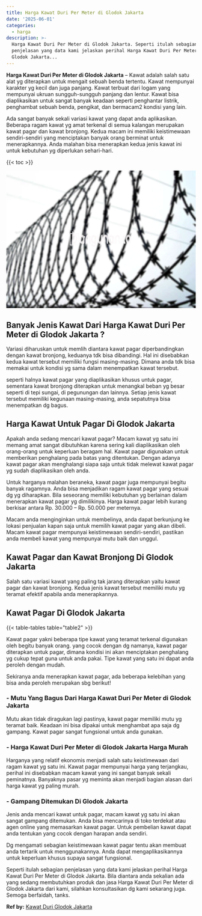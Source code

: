 ```yaml
---
title: Harga Kawat Duri Per Meter di Glodok Jakarta
date: '2025-06-01'
categories:
  - harga
description: >-
  Harga Kawat Duri Per Meter di Glodok Jakarta. Seperti itulah sebagian
  penjelasan yang data kami jelaskan perihal Harga Kawat Duri Per Meter di
  Glodok Jakarta...
---
```


**Harga Kawat Duri Per Meter di Glodok Jakarta** – Kawat adalah salah satu alat yg diterapkan untuk mengait sebuah benda tertentu. Kawat mempunyai karakter yg kecil dan juga panjang. Kawat terbuat dari logam yang mempunyai ukruan sungguh-sungguh panjang dan lentur. Kawat bisa diaplikasikan untuk sangat banyak keadaan seperti penghantar listrik, penghambat sebuah benda, pengikat, dan bermacam2 kondisi yang lain.

Ada sangat banyak sekali variasi kawat yang dapat anda aplikasikan. Beberapa ragam kawat yg amat terkenal di semua kalangan merupakan kawat pagar dan kawat bronjong. Kedua macam ini memiliki keistimewaan sendiri-sendiri yang menciptakan banyak orang berminat untuk menerapkannya. Anda malahan bisa menerapkan kedua jenis kawat ini untuk kebutuhan yg diperlukan sehari-hari.

{{< toc >}}

![Harga Kawat Duri Per Meter di Glodok Jakarta](/images/jual-kawat-murah44.png)

## Banyak Jenis Kawat Dari Harga Kawat Duri Per Meter di Glodok Jakarta ?

Variasi diharuskan untuk memlih diantara kawat pagar diperbandingkan dengan kawat bronjong, keduanya tdk bisa dibandingi. Hal ini disebabkan kedua kawat tersebut memiliki fungsi masing-masing. Dimana anda tdk bisa memakai untuk kondisi yg sama dalam menempatkan kawat tersebut.

seperti halnya kawat pagar yang diaplikasikan khusus untuk pagar, sementara kawat bronjong diterapkan untuk menangkal beban yg besar seperti di tepi sungai, di pegunungan dan lainnya. Setiap jenis kawat tersebut memiliki kegunaan masing-masing, anda sepatutnya bisa menempatkan dg bagus.

## Harga Kawat Untuk Pagar Di Glodok Jakarta

Apakah anda sedang mencari kawat pagar? Macam kawat yg satu ini memang amat sangat dibutuhkan karena sering kali diaplikasikan oleh orang-orang untuk keperluan beragam hal. Kawat pagar digunakan untuk memberikan penghalang pada batas yang ditentukan. Dengan adanya kawat pagar akan menghalangi siapa saja untuk tidak melewat kawat pagar yg sudah diaplikasikan oleh anda.

Untuk harganya malahan beraneka, kawat pagar juga mempunyai begitu banyak ragamnya. Anda bisa menjadikan ragam kawat pagar yang sesuai dg yg diharapkan. Bila seseorang memiliki kebutuhan yg berlainan dalam menerapkan kawat pagar yg dimilikinya. Harga kawat pagar lebih kurang berkisar antara Rp. 30.000 – Rp. 50.000 per meternya.

Macam anda menginginkan untuk membelinya, anda dapat berkunjung ke lokasi penjualan kapan saja untuk memilih kawat pagar yang akan dibeli. Macam kawat pagar mempunyai keistimewaan sendiri-sendiri, pastikan anda membeli kawat yang mempunyai mutu baik dan unggul.

## Kawat Pagar dan Kawat Bronjong Di Glodok Jakarta

Salah satu variasi kawat yang paling tak jarang diterapkan yaitu kawat pagar dan kawat bronjong. Kedua jenis kawat tersebut memiliki mutu yg teramat efektif apabila anda menerapkannya.

## Kawat Pagar Di Glodok Jakarta

{{< table-tables table="table2" >}}

Kawat pagar yakni beberapa tipe kawat yang teramat terkenal digunakan oleh begitu banyak orang. yang cocok dengan dg namanya, kawat pagar diterapkan untuk pagar, dimana kondisi ini akan menciptakan penghalang yg cukup tepat guna untuk anda pakai. Tipe kawat yang satu ini dapat anda peroleh dengan mudah.

Sekiranya anda menerapkan kawat pagar, ada beberapa kelebihan yang bisa anda peroleh merupakan sbg berikut!

### \- Mutu Yang Bagus Dari Harga Kawat Duri Per Meter di Glodok Jakarta

Mutu akan tidak diragukan lagi pastinya, kawat pagar memiliki mutu yg teramat baik. Keadaan ini bisa dipakai untuk menghambat apa saja dg gampang. Kawat pagar sangat fungsional untuk anda gunakan.

### \- Harga Kawat Duri Per Meter di Glodok Jakarta Harga Murah

Harganya yang relatif ekonomis menjadi salah satu keistimewaan dari ragam kawat yg satu ini. Kawat pagar mempunyai harga yang terjangkau, perihal ini disebabkan macam kawat yang ini sangat banyak sekali peminatnya. Banyaknya pasar yg meminta akan menjadi bagian alasan dari harga kawat yg paling murah.

### \- Gampang Ditemukan Di Glodok Jakarta

Jenis anda mencari kawat untuk pagar, macam kawat yg satu ini akan sangat gampang ditemukan. Anda bisa mencarinya di toko terdekat atau agen online yang memasarkan kawat pagar. Untuk pembelian kawat dapat anda tentukan yang cocok dengan harapan anda sendiri.

Dg mengamati sebagian keistimewaan kawat pagar tentu akan membuat anda tertarik untuk menggunakannya. Anda dapat mengaplikasikannya untuk keperluan khusus supaya sangat fungsional.

Seperti itulah sebagian penjelasan yang data kami jelaskan perihal Harga Kawat Duri Per Meter di Glodok Jakarta. Bila diantara anda sekalian ada yang sedang membutuhkan produk dan jasa Harga Kawat Duri Per Meter di Glodok Jakarta dari kami, silahkan konsultasikan dg kami sekarang juga. Semoga berfaidah, tanks.

**Ref by:** [Kawat Duri Glodok Jakarta](https://id.wikipedia.org/wiki/Kawat)
